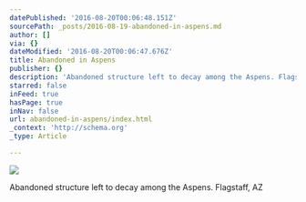 ```yaml
---
datePublished: '2016-08-20T00:06:48.151Z'
sourcePath: _posts/2016-08-19-abandoned-in-aspens.md
author: []
via: {}
dateModified: '2016-08-20T00:06:47.676Z'
title: Abandoned in Aspens
publisher: {}
description: 'Abandoned structure left to decay among the Aspens. Flagstaff, AZ'
starred: false
inFeed: true
hasPage: true
inNav: false
url: abandoned-in-aspens/index.html
_context: 'http://schema.org'
_type: Article

---
```

![](https://the-grid-user-content.s3-us-west-2.amazonaws.com/cde1a7d7-baf7-43c6-8d5a-41c149c904ae.jpg)

Abandoned structure left to decay among the Aspens. Flagstaff, AZ